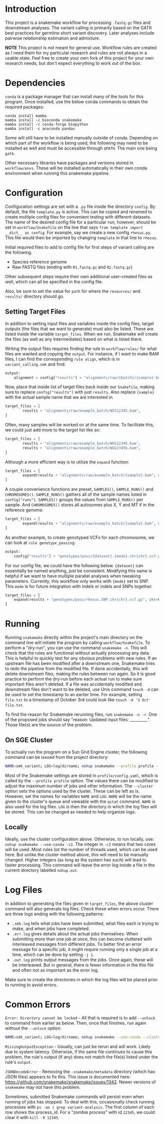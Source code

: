 # Introduction

This project is a snakemake workflow for processing `.fastq.gz` files and downstream analyses. The variant calling is primarily based on the GATK best practices for germline short variant discovery. Later analyses include pairwise relationship estimation and admixture.

**NOTE**
This project is not meant for general use. Workflow rules are created as I need them for my particular research and rules are not always in a usable state. Feel free to create your own fork of this project for your own research needs, but don't expect everything to work out of the box.


# Dependencies

`conda` is a package manager that can install many of the tools for this program.
Once installed, use the below conda commands to obtain the required packages:
```
conda install mamba
mamba install -c bioconda snakemake
mamba install -c conda-forge biopython
mamba install -c anaconda pandas
```
Some will still have to be installed manually outside of conda. Depending on which part of the workflow is being used, the following may need to be installed as well and must be accessible through `$PATH`. The main one being `gatk`.

Other necessary libraries have packages and versions stored in `workflow/envs`. These will be installed automatically in their own conda environment when running this snakemake pipeline.


# Configuration

Configuration settings are set with a `.py` file inside the directory `config`. By default, the file `template.py` is active. This can be copied and renamed to create multiple config files for convenient testing with different datasets. The name of the desired config file for a particular run, however, should be set in `workflow/Snakefile` on the line that says `from template import __dict__ as config`. For example, say we create a new config `rhesus.py`. This file would then be imported by changing `template` in that line to `rhesus`.

Initial required files to add to config file for first steps of variant calling are the following.
* Species reference genome
* Raw FASTQ files (ending with `R1.fastq.gz` and `R2.fastq.gz`)

Other subsequent steps require their own additional user-created files as well, which can all be specified in the config file.

Also, be sure to set the value for `path` for where the `resources/` and `results/` directory should go.


## Setting Target Files

In addition to setting input files and variables inside the config files, target outputs (the files that we want to generate) must also be listed. These are listed inside the variable `target_files`. When we run, Snakemake will create the files (as well as any intermediates) based on what is listed there.

Writing the output files requires finding the rule in `workflow/rules/` for what files are wanted and copying the `output`. For instance, if I want to make BAM files, I can find the corresponding `rule align`, which is in `variant_calling.smk` and find:

```py
output:
    alignment = config["results"] + "alignments/raw/{batch}/{sample}.bam",
```

Now, place that inside list of target files back inside our `Snakefile`, making sure to replace `config["results"]` with just `results`. Also replace `{sample}` with the actual sample name that we are interested in.

```py
target_files = [
        results + "alignments/raw/example_batch/WGS12345.bam",
]
```

Often, many samples will be worked on at the same time. To facilitate this, we could just add more to the target list like so:

```py
target_files = [
        results + "alignments/raw/example_batch/WGS12345.bam",
        results + "alignments/raw/example_batch/WGS23456.bam",
]
```

Although a more efficient way is to utilize the `expand` function:

```py
target_files = [
        expand(results + "alignments/raw/example_batch/{sample}.bam", sample=[12345, 23456]),
]
```

A couple convenience functions are preset, `SAMPLES()`, `SAMPLE_RUNS()` and `CHROMOSOMES()`. `SAMPLE_RUNS()` gathers all of the sample names listed in `config["runs"]`. `SAMPLES()` groups the values from `SAMPLE_RUNS()` per sample. And `CHROMOSOMES()` stores all autosomes plus X, Y and MT if in the reference genome.
```py
target_files = [
        expand(results + "alignments/raw/example_batch/{sample}.bam", sample=SAMPLES()),
]
```

As another example, to create genotyped VCFs for each chromosome, we can look at `rule genotype_passing`:
```py
output:
    config["results"] + "genotypes/pass/{dataset}.{mode}.chr{chr}.vcf.gz",
```

For our config file, we could have the following below. `{dataset}` can essentially be named anything, just be consistent. Modifying this same is helpful if we want to have multiple parallel analyses when tweaking parameters. Currently, this workflow only works with `{mode}` set to SNP. This `mode` is for future integration with indels or indels and SNPs together.
```py
target_files = [
    expand(results + "genotypes/pass/rhesus.SNP.chr{chr}.vcf.gz", chr=CHROMOSOMES()),
]
```

# Running

Running `snakemake` directly within the project's main directory on the command line will initiate the program by calling `workflow/Snakefile`. To perform a "dry-run", you can use the command `snakemake -n`. This will check that the rules are functional without actually processing any data. This is helpful to quickly test for any obvious problems with new rules. If an upstream file has been modified after a downstream one, Snakemake tries to redo the pipeline from the modified file. If done accidentally, this will delete downstream files, making the rules between run again. So it is good practice to perform the dry-run before each actual run to make sure important files aren't deleted. If a file was accidentally modified and downstream files don't want to be deleted, use Unix command `touch -d` can be used to set the timestamp to an earlier time. For example, setting `file.txt` to a timestamp of October 3rd could look like `touch -d '3 Oct' file.txt`.

To find the reason for Snakemake rerunning files, run `snakemake -n -r`. One of the proposed jobs should say "reason: Updated input files: _________". Those file(s) are the source of the problem. 


## On SGE Cluster

To actually run the program on a Sun Grid Engine cluster, the following command can be issued from the project directory:
```sh
NAME=smk_variant; LOG=log/dirname; nohup snakemake --profile profile --configfile config/template.yaml --cluster "qsub -V -b n -cwd -pe smp {threads} -N $NAME -o $NAME.out.log -e $NAME.err.log" > $LOG/$NAME.smk.log 2>&1
```

Most of the Snakemake settings are stored in `profile/config.yaml`, which is called by the `--profile profile` option. The values there can be modified to adjust the maximum number of jobs and other information. The `--cluster` option sets the options used by the cluster. These can be left as is. However, set the names for variables `NAME` and `LOG`. `NAME` will be the name given to the cluster's queue and viewable with the `qstat` command. `NAME` is also used for the log files. `LOG` is then the directory in which the log files will be stored. This can be changed as needed to help organize logs.


## Locally

Ideally, use the cluster configuration above. Otherwise, to run locally, use: `nohup snakemake --use-conda -c2`. The integer in `-c2` means that two cores will be used. Most rules list the number of threads used, which can be used here. But unlike the cluster method above, this will need to be manually changed. Higher integers (as long as the system has such) will lead to faster processing. This command will leave the error log inside a file in the current directory labelled `nohup.out`.


# Log Files
In addition to generating the files given in `target_files`, the above cluster command will also generate log files. Check these when errors occur. There are three logs ending with the following patterns:
* `.smk.log` tells what jobs have been submitted, what files each is trying to make, and when jobs have completed.
* `.err.log` gives details about the actual jobs themselves. When submitting more than one job at once, this can become cluttered with interleaved messages from different jobs. To better find an error message for a specific job, it might require running only a single job at a time, which can be done by setting `-j 1`.
* `.out.log` prints output messages from the jobs. Once again, these will be interleaved. But in general, there is fewer information in the this file and often not as important as the error log.

Make sure to create the directories in which the log files will be placed prior to running to avoid errors.


# Common Errors

`Error: Directory cannot be locked` - All that is required is to add `--unlock` to command from earlier as below. Then, once that finishes, run again without the `--unlock` option.
```sh
NAME=smk_variant; LOG=log/dirname; nohup snakemake --use-conda --cluster "qsub -V -b n -cwd -pe smp {threads} -N $NAME -o $NAME.out.log -e $NAME.err.log" -j 20 --unlock > $LOG/$NAME.smk.log 2>&1
```

`MissingOutputException` - Usually, can just be rerun and will work. Likely due to system latency. Otherwise, if the same file continues to cause this problem, the rule's output (if any) does not match the file(s) listed under the rule's `output`.

`JSONDecodeError` - Removing the `.snakemake/metadata` directory (which has JSON files) appears to fix this. This issue is documented here: https://github.com/snakemake/snakemake/issues/1342. Newer versions of `snakemake` may not have this problem.

Sometimes, submitted Snakemake commands will persist even when running of jobs has stopped. To deal with this, occasionally check running processes with `ps -ax | grep variant-analysis`. The first column of each row shows the process_id. For a "zombie process" with id `12345`, we could clear it with `kill -9 12345`.